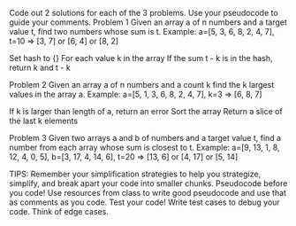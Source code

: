 Code out 2 solutions for each of the 3 problems. Use your pseudocode to guide your comments. 
Problem 1
Given an array a of n numbers and a target value t, find two numbers whose sum is t.
Example: a=[5, 3, 6, 8, 2, 4, 7], t=10 ⇒ [3, 7] or [6, 4] or [8, 2]

Set hash to {}
For each value k in the array
	If the sum t - k is in the hash, return k and t - k
 

Problem 2
Given an array a of n numbers and a count k find the k largest values in the array a.
Example: a=[5, 1, 3, 6, 8, 2, 4, 7], k=3 ⇒ [6, 8, 7]

If k is larger than length of a, return an error
Sort the array
Return a slice of the last k elements

Problem 3
Given two arrays a and b of numbers and a target value t, find a number from each array whose sum is closest to t.
Example: a=[9, 13, 1, 8, 12, 4, 0, 5], b=[3, 17, 4, 14, 6], t=20 ⇒ [13, 6] or [4, 17] or [5, 14]

TIPS:
Remember your simplification strategies to help you strategize, simplify, and break apart your code into smaller chunks.
Pseudocode before you code! Use resources from class to write good pseudocode and use that as comments as you code.
Test your code! Write test cases to debug your code. Think of edge cases.


